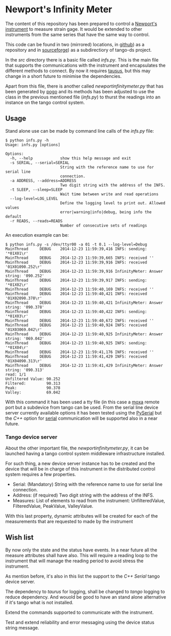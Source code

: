 Newport's Infinity Meter
========================

The content of this repository has been prepared to control a [Newport's 
instrument](http://www.newportus.com/ppt/INFS.html) to measure strain gage. 
It would be extended to other instruments from the same series that have the 
same way to control.

This code can be found in two (mirrored) locations, in [github](https://github.com/srgblnch/NewportInfinityMeter))
 as a repository and in [sourceforge](https://sourceforge.net/p/tango-ds/code/HEAD/tree/DeviceClasses/MeasureInstruments/NewportInfinityMeter/))
 as a subdirectiory of tango-ds project.

 In the *src* directory there is a basic file called *infs.py*. This is the 
 main file that supports the communications with the instrument and 
 encapsulates the different methods to connect. By now it requires [tausus](https://www.taurus-scada.org/),
 but this may change in a short future to minimise the dependencies.
 
 Apart from this file, there is another called *newportinfinitymeter.py* that 
 has been generated by [pogo](http://www.esrf.eu/computing/cs/tango/tango_doc/tools_doc/pogo_doc/)
 and its methods has been adjusted to use the class in the previous mentioned
 file (*infs.py*) to thurst the readings into an instance on the tango control 
 system.
 
 Usage
 -----
 
 Stand alone use can be made by command line calls of the *infs.py* file:
```
$ python infs.py -h
Usage: infs.py [options]

Options:
  -h, --help            show this help message and exit
  -s SERIAL, --serial=SERIAL
                        String with the reference name to use for serial line
                        connection.
  -a ADDRESS, --address=ADDRESS
                        Two digit string with the address of the INFS.
  -t SLEEP, --sleep=SLEEP
                        Wait time between write and read operations
  --log-level=LOG_LEVEL
                        Define the logging level to print out. Allowed values
                        error|warning|info|debug, being info the default
  -r READS, --reads=READS
                        Number of consecutive sets of readings
```

An execution example can be:

```
$ python infs.py -s /dev/ttyr00 -a 01 -t 0.1 --log-level=Debug
MainThread     DEBUG    2014-12-23 11:59:39,416 INFS: sending: '*01X01\r'
MainThread     DEBUG    2014-12-23 11:59:39,665 INFS: received ''
MainThread     DEBUG    2014-12-23 11:59:39,916 INFS: received '01X01090.252\r'
MainThread     DEBUG    2014-12-23 11:59:39,916 InfinityMeter: Answer string: '090.252'
MainThread     DEBUG    2014-12-23 11:59:39,917 INFS: sending: '*01X02\r'
MainThread     DEBUG    2014-12-23 11:59:40,169 INFS: received ''
MainThread     DEBUG    2014-12-23 11:59:40,421 INFS: received '01X02090.378\r'
MainThread     DEBUG    2014-12-23 11:59:40,421 InfinityMeter: Answer string: '090.378'
MainThread     DEBUG    2014-12-23 11:59:40,422 INFS: sending: '*01X03\r'
MainThread     DEBUG    2014-12-23 11:59:40,672 INFS: received ''
MainThread     DEBUG    2014-12-23 11:59:40,924 INFS: received '01X03069.042\r'
MainThread     DEBUG    2014-12-23 11:59:40,925 InfinityMeter: Answer string: '069.042'
MainThread     DEBUG    2014-12-23 11:59:40,925 INFS: sending: '*01X04\r'
MainThread     DEBUG    2014-12-23 11:59:41,176 INFS: received ''
MainThread     DEBUG    2014-12-23 11:59:41,429 INFS: received '01X04090.313\r'
MainThread     DEBUG    2014-12-23 11:59:41,429 InfinityMeter: Answer string: '090.313'
read: 1/1
Unfiltered Value: 90.252
Filtered:         90.313
Peak:             90.378
Valley:           69.042
```

With this command it has been used a tty file (in this case a [moxa](http://www.moxa.com/product/NPort_6450.htm)
 remote port but a subdevice from tango can be used. From the serial line 
 device server currently available options it has been tested using the [PySerial](http://www.esrf.eu/computing/cs/tango/tango_doc/ds_doc/tango-ds/Communication/PySerial/index.html)
 but the *C++* option for [serial](http://www.esrf.eu/computing/cs/tango/tango_doc/ds_doc/tango-ds/Communication/SerialLine/index.html)
  communication will be supported also in a near future.

### Tango device server

About the other important file, the *newportinfinitymeter.py*, it can be 
launched having a tango control system middleware infrastructure installed.

For such thing, a new device server instance has to be created and the device 
that will be in charge of this instrument in the distributed control system 
requires a few properties.

  * Serial: (Mandatory) String with the reference name to use for serial line connection.
  * Address: (if required) Two digit string with the address of the INFS.
  * Measures: List of elements to read from the instrument: UnfilteredValue, FilteredValue, PeakValue, ValleyValue.

With this last property, dynamic attributes will be created for each of the 
measurements that are requested to made by the instrument

Wish list
---------

By now only the state and the status have events. In a near future all the 
measure attributes shall have also. This will require a reading loop to the 
instrument that will manage the reading period to avoid stress the instrument.

As mention before, it's also in this list the support to the *C++ Serial* 
tango device server.

The dependency to *taurus* for logging, shall be changed to *tango* logging 
to reduce dependency. And wouold be good to have an stand alone alternative if 
it's tango what is not installed.

Extend the commands supported to communicate with the instrument.

Test and extend reliability and error messaging using the device status 
string message.
